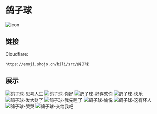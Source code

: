 # 鸽子球
![icon](https://emoji.shojo.cn/bili/src/鸽子球/icon.png)
## 链接
Cloudflare:
```
https://emoji.shojo.cn/bili/src/鸽子球
```
## 展示
![鸽子球-思考人生](https://emoji.shojo.cn/bili/src/鸽子球/鸽子球-思考人生.png)
![鸽子球-你好](https://emoji.shojo.cn/bili/src/鸽子球/鸽子球-你好.png)
![鸽子球-好喜欢你](https://emoji.shojo.cn/bili/src/鸽子球/鸽子球-好喜欢你.png)
![鸽子球-快乐](https://emoji.shojo.cn/bili/src/鸽子球/鸽子球-快乐.png)
![鸽子球-发大财了](https://emoji.shojo.cn/bili/src/鸽子球/鸽子球-发大财了.png)
![鸽子球-我先睡了](https://emoji.shojo.cn/bili/src/鸽子球/鸽子球-我先睡了.png)
![鸽子球-愉悦](https://emoji.shojo.cn/bili/src/鸽子球/鸽子球-愉悦.png)
![鸽子球-这有坏人](https://emoji.shojo.cn/bili/src/鸽子球/鸽子球-这有坏人.png)
![鸽子球-哭哭](https://emoji.shojo.cn/bili/src/鸽子球/鸽子球-哭哭.png)
![鸽子球-交给我吧](https://emoji.shojo.cn/bili/src/鸽子球/鸽子球-交给我吧.png)
